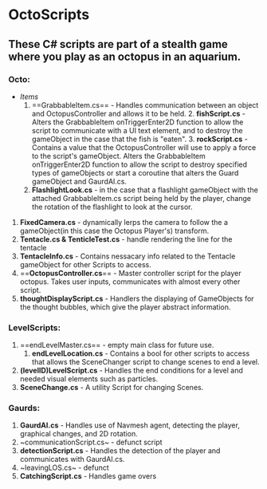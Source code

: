 # OctoScripts
## These C# scripts are part of a stealth game where you play as an octopus in an aquarium.
### Octo:
 - *Items*
    1. ==GrabbableItem.cs== - Handles communication between an object and OctopusController and allows it to be held.
        2. **fishScript.cs** - Alters the GrabbableItem onTriggerEnter2D function to allow the script to communicate with a UI text element, and to destroy the gameObject in the case that the fish is "eaten".
        3. **rockScript.cs** - Contains a value that the OctopusController will use to apply a force to the script's gameObject. Alters the GrabbableItem onTriggerEnter2D function to allow the script to destroy specified types of gameObjects or start a coroutine that alters the Guard gameObject and GaurdAI.cs.
    2. **FlashlightLook.cs** - in the case that a flashlight gameObject with the attached GrabbableItem.cs script being held by the player, change the rotation of the flashlight to look at the cursor.
 1. **FixedCamera.cs** - dynamically lerps the camera to follow the a gameObject(in this case the Octopus Player's) transform.
 2. **Tentacle.cs & TenticleTest.cs** - handle rendering the line for the tentacle
 3. **TentacleInfo.cs** - Contains nessacary info related to the Tentacle gameObject for other Scripts to access.
 4. ==**OctopusController.cs**== - Master controller script for the player octopus. Takes user inputs, communicates with almost every other script.
 5. **thoughtDisplayScript.cs** - Handlers the displaying of GameObjects for the thought bubbles, which give the player abstract information.
### LevelScripts:
1. ==endLevelMaster.cs== - empty main class for future use.
    1. **endLevelLocation.cs** - Contains a bool for other scripts to access that allows the SceneChanger script to change scenes to end a level.
2. **(levelID)LevelScript.cs** - Handles the end conditions for a level and needed visual elements such as particles.
3. **SceneChange.cs** - A utility Script for changing Scenes.
### Gaurds:
1. **GaurdAI.cs** - Handles use of Navmesh agent, detecting the player, graphical changes, and 2D rotation.
2. ~communicationScript.cs~ - defunct script
3. **detectionScript.cs** - Handles the detection of the player and communicates with GaurdAI.cs.
4. ~leavingLOS.cs~ - defunct
5. **CatchingScript.cs** - Handles game overs